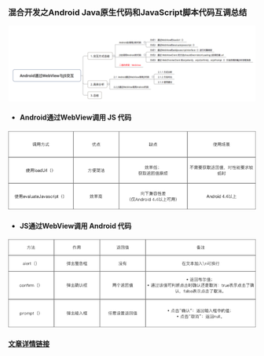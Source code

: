 ### 混合开发之Android Java原生代码和JavaScript脚本代码互调总结

![](/assets/944365-29c6a46c81304f4f.png)

- #### Android通过WebView调用 JS 代码

![Android通过WebView调用 JS 代码调用方式对比](/assets/944365-30f095d4c9e638fd.png)

- #### JS通过WebView调用 Android 代码

![](/assets/944365-1385f748618af886.png)

#### [文章详情链接](http://blog.csdn.net/carson_ho/article/details/64904691)